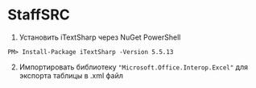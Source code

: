 # StaffSRC
1. Установить iTextSharp через NuGet PowerShell

`PM> Install-Package iTextSharp -Version 5.5.13`

2. Импортировать библиотеку `"Microsoft.Office.Interop.Excel"` для экспорта таблицы в .xml файл

